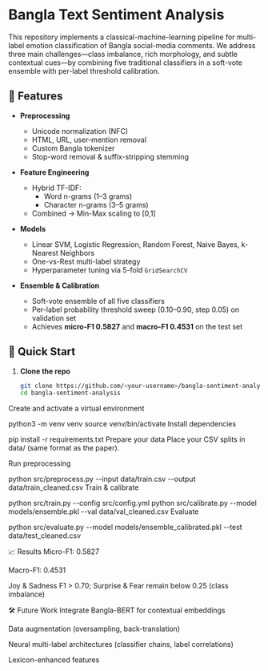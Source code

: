 # Bangla Text Sentiment Analysis

This repository implements a classical-machine-learning pipeline for multi-label emotion classification of Bangla social-media comments. We address three main challenges—class imbalance, rich morphology, and subtle contextual cues—by combining five traditional classifiers in a soft-vote ensemble with per-label threshold calibration.


## 🔧 Features

- **Preprocessing**  
  - Unicode normalization (NFC)  
  - HTML, URL, user-mention removal  
  - Custom Bangla tokenizer  
  - Stop-word removal & suffix-stripping stemming  

- **Feature Engineering**  
  - Hybrid TF-IDF:  
    - Word n-grams (1–3 grams)  
    - Character n-grams (3–5 grams)  
  - Combined → Min-Max scaling to [0,1]  

- **Models**  
  - Linear SVM, Logistic Regression, Random Forest, Naive Bayes, k-Nearest Neighbors  
  - One-vs-Rest multi-label strategy  
  - Hyperparameter tuning via 5-fold `GridSearchCV`  

- **Ensemble & Calibration**  
  - Soft-vote ensemble of all five classifiers  
  - Per-label probability threshold sweep (0.10–0.90, step 0.05) on validation set  
  - Achieves **micro-F1 0.5827** and **macro-F1 0.4531** on the test set  

## 🚀 Quick Start

1. **Clone the repo**  
   ```bash
   git clone https://github.com/<your-username>/bangla-sentiment-analysis.git
   cd bangla-sentiment-analysis
Create and activate a virtual environment

python3 -m venv venv
source venv/bin/activate
Install dependencies


pip install -r requirements.txt
Prepare your data
Place your CSV splits in data/ (same format as the paper).

Run preprocessing


python src/preprocess.py --input data/train.csv --output data/train_cleaned.csv
Train & calibrate

python src/train.py --config src/config.yml
python src/calibrate.py --model models/ensemble.pkl --val data/val_cleaned.csv
Evaluate


python src/evaluate.py --model models/ensemble_calibrated.pkl --test data/test_cleaned.csv

📈 Results
Micro-F1: 0.5827

Macro-F1: 0.4531

Joy & Sadness F1 > 0.70; Surprise & Fear remain below 0.25 (class imbalance)

🛠️ Future Work
Integrate Bangla-BERT for contextual embeddings

Data augmentation (oversampling, back-translation)

Neural multi-label architectures (classifier chains, label correlations)

Lexicon-enhanced features
